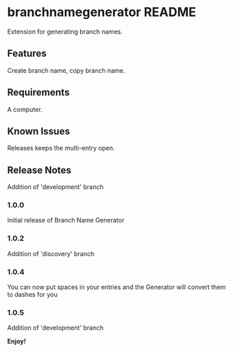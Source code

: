 # branchnamegenerator README

Extension for generating branch names.

## Features

Create branch name, copy branch name.

## Requirements

A computer.

## Known Issues

Releases keeps the multi-entry open.

## Release Notes

Addition of 'development' branch

### 1.0.0

Initial release of Branch Name Generator

### 1.0.2

Addition of 'discovery' branch

### 1.0.4

You can now put spaces in your entries and the Generator will convert them to dashes for you

### 1.0.5

Addition of 'development' branch

**Enjoy!**
